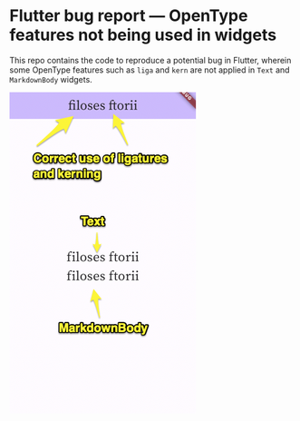 # Flutter bug report — OpenType features not being used in widgets

This repo contains the code to reproduce a potential bug in Flutter,
wherein some OpenType features such as `liga` and `kern` are not applied
in `Text` and `MarkdownBody` widgets.

![](screenshot.png)
